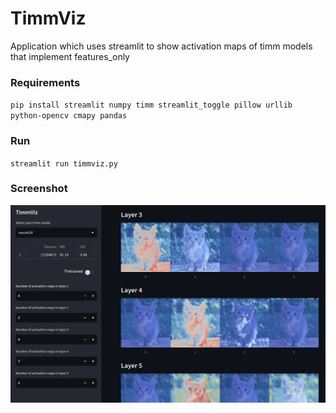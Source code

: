# TimmViz

Application which uses streamlit to show activation maps of timm models that implement features_only

### Requirements

`pip install streamlit numpy timm streamlit_toggle pillow urllib python-opencv cmapy pandas`

### Run

`streamlit run timmviz.py`

### Screenshot

![Screenshot](figure/pic1.png "screenshot")
